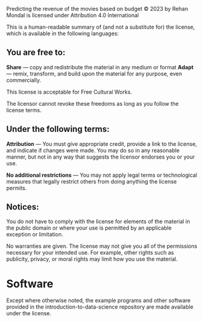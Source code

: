 Predicting the revenue of the movies based on budget © 2023 by Rehan Mondal is licensed under Attribution 4.0 International 

This is a human-readable summary of (and not a substitute for) the license, which is available in the following languages: 

## You are free to:
**Share** — copy and redistribute the material in any medium or format
**Adapt** — remix, transform, and build upon the material for any purpose, even commercially.
 
This license is acceptable for Free Cultural Works.

The licensor cannot revoke these freedoms as long as you follow the license terms.

## Under the following terms:

**Attribution** — You must give appropriate credit, provide a link to the license, and indicate if changes were made. You may do so in any reasonable manner, but not in any way that suggests the licensor endorses you or your use.

**No additional restrictions** — You may not apply legal terms or technological measures that legally restrict others from doing anything the license permits.

## Notices:

You do not have to comply with the license for elements of the material in the public domain or where your use is permitted by an applicable exception or limitation.

No warranties are given. The license may not give you all of the permissions necessary for your intended use. For example, other rights such as publicity, privacy, or moral rights may limit how you use the material.

# Software

Except where otherwise noted, the example programs and other software
provided in the introduction-to-data-science repository are made available under the
license.

